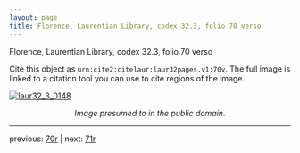 ```yaml
---
layout: page
title: Florence, Laurentian Library, codex 32.3, folio 70 verso
---
```


Florence, Laurentian Library, codex 32.3, folio 70 verso

Cite this object as `urn:cite2:citelaur:laur32pages.v1:70v`.  The full image is linked to a citation tool you can use to cite regions of the image.

[![laur32_3_0148](http://www.homermultitext.org/iipsrv?IIIF=/project/homer/pyramidal/deepzoom/citelaur/laur32imgs/v1/laur32_3_0148.tif/full/800,/0/default.jpg)](http://www.homermultitext.org/ict2/?urn=urn:cite2:citelaur:laur32imgs.v1:laur32_3_0148) 

<p style="text-align: center; font-style: italic;">Image presumed to in the public domain.</p>

---

previous: [70r](../70r/) | next: [71r](../71r/)